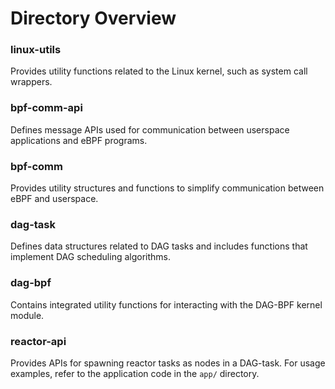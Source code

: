 # Directory Overview

### linux-utils

Provides utility functions related to the Linux kernel, such as system call wrappers.

### bpf-comm-api

Defines message APIs used for communication between userspace applications and eBPF programs.

### bpf-comm

Provides utility structures and functions to simplify communication between eBPF and userspace.

### dag-task

Defines data structures related to DAG tasks and includes functions that implement DAG scheduling algorithms.

### dag-bpf

Contains integrated utility functions for interacting with the DAG-BPF kernel module.

### reactor-api

Provides APIs for spawning reactor tasks as nodes in a DAG-task.
For usage examples, refer to the application code in the `app/` directory.
